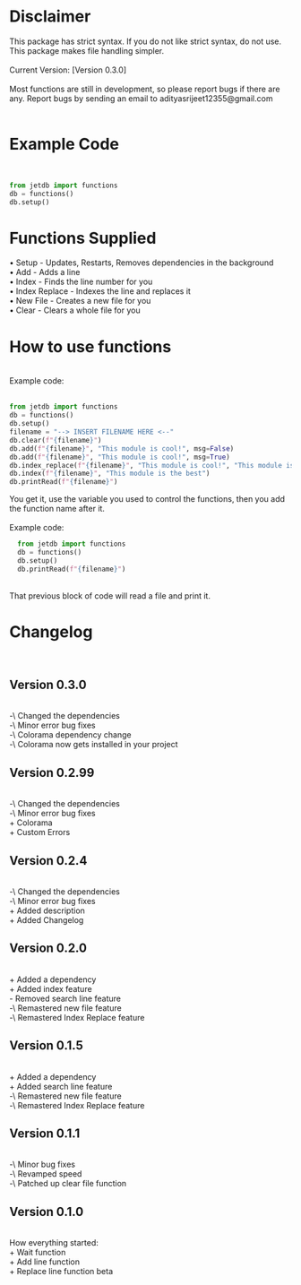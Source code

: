 <h1>Disclaimer</h1>
This package has strict syntax. If you do not like strict syntax, do not use.
This package makes file handling simpler. <br><br>Current Version: [Version 0.3.0]
<br><br>
Most functions are still in development, so please report bugs if there are any.
Report bugs by sending an email to adityasrijeet12355@gmail.com
<br><br>
<h1>Example Code</h1>
<br>

```python
from jetdb import functions
db = functions()
db.setup()
```
<h1>Functions Supplied</h1>

• Setup - Updates, Restarts, Removes dependencies in the background
<br>
• Add - Adds a line
<br>
• Index - Finds the line number for you
<br>
• Index Replace - Indexes the line and replaces it
<br>
• New File - Creates a new file for you
<br>
• Clear - Clears a whole file for you
<h1>How to use functions</h1>
<br>
Example code:<br><br>

```python
from jetdb import functions
db = functions()
db.setup()
filename = "--> INSERT FILENAME HERE <--"
db.clear(f"{filename}")
db.add(f"{filename}", "This module is cool!", msg=False)
db.add(f"{filename}", "This module is cool!", msg=True)
db.index_replace(f"{filename}", "This module is cool!", "This module is the best", msg=False)
db.index(f"{filename}", "This module is the best")
db.printRead(f"{filename}")
```
  
You get it, use the variable you used to control the functions, then you add the function name after it.
<br><br>
Example code:<br>
```python
  from jetdb import functions
  db = functions()
  db.setup()
  db.printRead(f"{filename}")
```

<br>
That previous block of code will read a file and print it.
<h1>Changelog</h1>
<br>
<h2>Version 0.3.0</h2>
<br>
-\ Changed the dependencies
<br> -\ Minor error bug fixes
<br> -\ Colorama dependency change
<br> -\ Colorama now gets installed in your project
<h2>Version 0.2.99</h2>
<br>
-\ Changed the dependencies
<br> -\ Minor error bug fixes
<br> + Colorama
<br> + Custom Errors
<h2>Version 0.2.4</h2>
<br>
-\ Changed the dependencies
<br> -\ Minor error bug fixes
<br> + Added description
<br> + Added Changelog
<h2>Version 0.2.0</h2>
<br>
+ Added a dependency
<br> + Added index feature
<br> - Removed search line feature
<br> -\ Remastered new file feature
<br> -\ Remastered Index Replace feature
<h2>Version 0.1.5</h2>
<br>
+ Added a dependency
<br> + Added search line feature
<br> -\ Remastered new file feature
<br> -\ Remastered Index Replace feature
<h2>Version 0.1.1</h2>
<br>
-\ Minor bug fixes
<br>
-\ Revamped speed
<br> -\ Patched up clear file function
<h2>Version 0.1.0</h2>
<br>
How everything started:
<br>
+ Wait function<br>
+ Add line function<br>
+ Replace line function beta